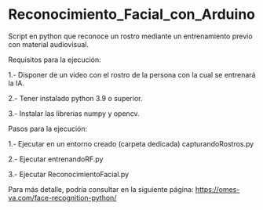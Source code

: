 # Reconocimiento_Facial_con_Arduino
Script en python que reconoce un rostro mediante un entrenamiento previo con material audiovisual.



Requisitos para la ejecución:

1.- Disponer de un video con el rostro de la persona con la cual se entrenará la IA.

2.- Tener instalado python 3.9 o superior.

3.- Instalar las librerias numpy y opencv.


Pasos para la ejecución:

1.- Ejecutar en un entorno creado (carpeta dedicada) capturandoRostros.py

2.- Ejecutar entrenandoRF.py

3.- Ejecutar ReconocimientoFacial.py


Para más detalle, podría consultar en la siguiente página:
https://omes-va.com/face-recognition-python/
